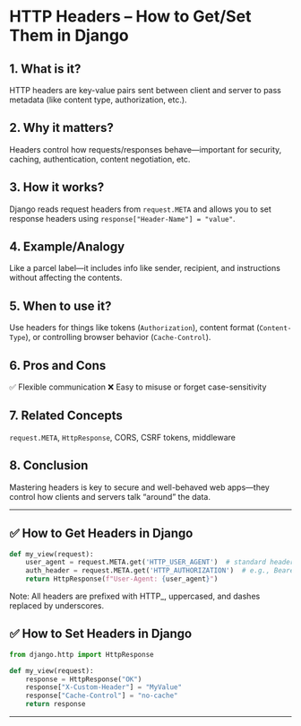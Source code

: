 # HTTP Headers – How to Get/Set Them in Django

## 1. What is it?
HTTP headers are key-value pairs sent between client and server to pass metadata (like content type, authorization, etc.).

## 2. Why it matters?
Headers control how requests/responses behave—important for security, caching, authentication, content negotiation, etc.

## 3. How it works?
Django reads request headers from `request.META` and allows you to set response headers using `response["Header-Name"] = "value"`.

## 4. Example/Analogy
Like a parcel label—it includes info like sender, recipient, and instructions without affecting the contents.

## 5. When to use it?
Use headers for things like tokens (`Authorization`), content format (`Content-Type`), or controlling browser behavior (`Cache-Control`).

## 6. Pros and Cons
✅ Flexible communication ❌ Easy to misuse or forget case-sensitivity

## 7. Related Concepts
`request.META`, `HttpResponse`, CORS, CSRF tokens, middleware

## 8. Conclusion
Mastering headers is key to secure and well-behaved web apps—they control how clients and servers talk “around” the data.

---

## ✅ How to Get Headers in Django

```python
def my_view(request):
    user_agent = request.META.get('HTTP_USER_AGENT')  # standard header
    auth_header = request.META.get('HTTP_AUTHORIZATION')  # e.g., Bearer token
    return HttpResponse(f"User-Agent: {user_agent}")
```
Note: All headers are prefixed with HTTP_, uppercased, and dashes replaced by underscores.

## ✅ How to Set Headers in Django

```python
from django.http import HttpResponse

def my_view(request):
    response = HttpResponse("OK")
    response["X-Custom-Header"] = "MyValue"
    response["Cache-Control"] = "no-cache"
    return response

```

---
